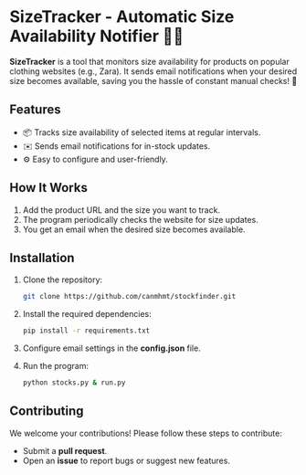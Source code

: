 # SizeTracker - Automatic Size Availability Notifier 👗👕  

**SizeTracker** is a tool that monitors size availability for products on popular clothing websites (e.g., Zara). It sends email notifications when your desired size becomes available, saving you the hassle of constant manual checks! 🎉  

## Features  
- 📦 Tracks size availability of selected items at regular intervals.  
- ✉️ Sends email notifications for in-stock updates.  
- ⚙️ Easy to configure and user-friendly.  

## How It Works  
1. Add the product URL and the size you want to track.  
2. The program periodically checks the website for size updates.  
3. You get an email when the desired size becomes available.

## Installation

1. Clone the repository:

    ```bash
    git clone https://github.com/canmhmt/stockfinder.git
    ```

2. Install the required dependencies:

    ```bash
    pip install -r requirements.txt
    ```

3. Configure email settings in the **config.json** file.

4. Run the program:

    ```bash
    python stocks.py & run.py
    ```

## Contributing
We welcome your contributions! Please follow these steps to contribute:

- Submit a **pull request**.
- Open an **issue** to report bugs or suggest new features.
